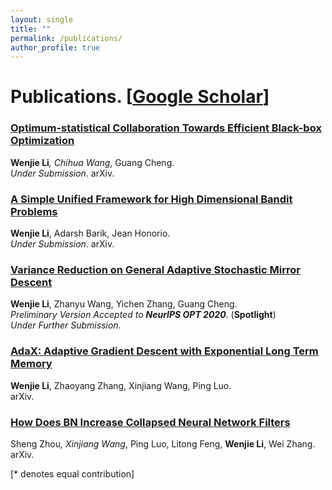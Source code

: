 ```yaml
---
layout: single
title: ""
permalink: /publications/
author_profile: true
---
```

# <i class="fa fa-fw fa-paste"></i> Publications. [[Google Scholar](https://scholar.google.com/citations?user=4jlUpjEAAAAJ&hl=en)] #




### [Optimum-statistical Collaboration Towards Efficient Black-box Optimization](https://williamlwj.github.io/About//publications/VHCT)
**Wenjie Li**<sup>*</sup>, Chihua Wang<sup>*</sup>, Guang Cheng. \
_Under Submission_. arXiv.


### [A Simple Unified Framework for High Dimensional Bandit Problems](https://williamlwj.github.io/About//publications/Bandit_framework)
**Wenjie Li**, Adarsh Barik, Jean Honorio. \
_Under Submission_. arXiv.


### [Variance Reduction on General Adaptive Stochastic Mirror Descent](https://williamlwj.github.io/About//publications/SVRGMD)
**Wenjie Li**, Zhanyu Wang, Yichen Zhang, Guang Cheng. \
_Preliminary Version Accepted to **NeurIPS OPT 2020**_. (**Spotlight**)\
_Under Further Submission_.


### [AdaX: Adaptive Gradient Descent with Exponential Long Term Memory](https://williamlwj.github.io/About//publications/AdaX)
**Wenjie Li**, Zhaoyang Zhang, Xinjiang Wang, Ping Luo. \
arXiv. 



### [How Does BN Increase Collapsed Neural Network Filters](https://williamlwj.github.io/About//publications/BN-collapse)

Sheng Zhou<sup>*</sup>, Xinjiang Wang<sup>*</sup>, Ping Luo, Litong Feng, **Wenjie Li**, Wei Zhang. \
arXiv. 

[* denotes equal contribution]
